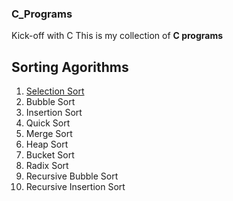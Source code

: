 ### C_Programs

Kick-off with C
This is my collection of **C programs**


<h2>Sorting Agorithms</h2>

1. [Selection Sort](https://github.com/AKHIL-S-BABU/C_Programs/blob/main/Programs/P03_Selection_sort.c)
1. Bubble Sort
1. Insertion Sort
1. Quick Sort
2. Merge Sort
3. Heap Sort
4. Bucket Sort
5. Radix Sort
6. Recursive Bubble Sort
7. Recursive Insertion Sort

